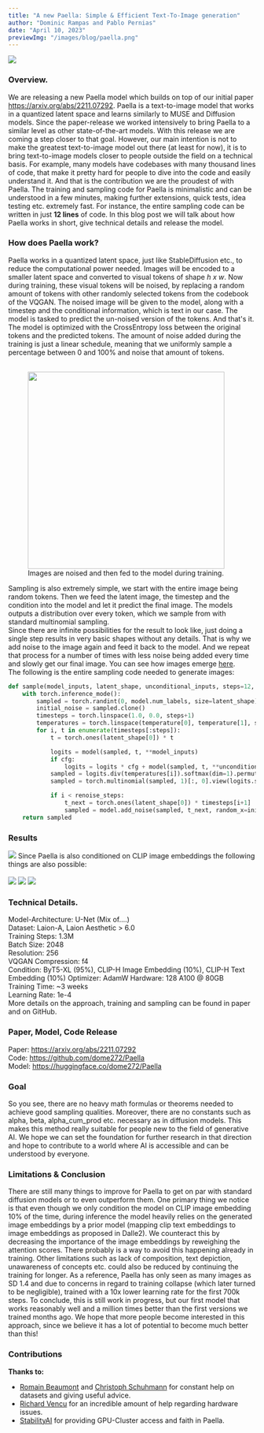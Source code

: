 ```yaml
---
title: "A new Paella: Simple & Efficient Text-To-Image generation"
author: "Dominic Rampas and Pablo Pernias"
date: "April 10, 2023"
previewImg: "/images/blog/paella.png"
---
```

![](https://user-images.githubusercontent.com/61938694/231021615-38df0a0a-d97e-4f7a-99d9-99952357b4b1.png)
### Overview.
We are releasing a new Paella model which builds on top of our initial paper https://arxiv.org/abs/2211.07292.
Paella is a text-to-image model that works in a quantized latent space and learns similarly to MUSE and Diffusion models.
Since the paper-release we worked intensively to bring Paella to a similar level as other 
state-of-the-art models. With this release we are coming a step closer to that goal. However, our main intention is not
to make the greatest text-to-image model out there (at least for now), it is to bring text-to-image models closer
to people outside the field on a technical basis. For example, many models have codebases with many thousand lines of 
code, that make it pretty hard for people to dive into the code and easily understand it. And that is the contribution
we are the proudest of with Paella. The training and sampling code for Paella is minimalistic and can be understood in 
a few minutes, making further extensions, quick tests, idea testing etc. extremely fast. For instance, the entire
sampling code can be written in just **12 lines** of code.
In this blog post we will talk about how Paella works in short, give technical details and release the model.

### How does Paella work?
Paella works in a quantized latent space, just like StableDiffusion etc., to reduce the computational power needed.
Images will be encoded to a smaller latent space and converted to visual tokens of shape *h x w*. Now during training,
these visual tokens will be noised, by replacing a random amount of tokens with other randomly selected tokens
from the codebook of the VQGAN. The noised image will be given to the model, along with a timestep and the conditional
information, which is text in our case. The model is tasked to predict the un-noised version of the tokens. 
And that's it. The model is optimized with the CrossEntropy loss between the original tokens and the predicted tokens.
The amount of noise added during the training is just a linear schedule, meaning that we uniformly sample a percentage 
between 0 and 100% and noise that amount of tokens.<br><br>

<figure>
  <img src="https://user-images.githubusercontent.com/61938694/231248435-d21170c1-57b4-4a8f-90a6-62cf3e7effcd.png" width="400">
  <figcaption>Images are noised and then fed to the model during training.</figcaption>
</figure>


Sampling is also extremely simple, we start with the entire image being random tokens. Then we feed the latent image, 
the timestep and the condition into the model and let it predict the final image. The models outputs a distribution
over every token, which we sample from with standard multinomial sampling.  
Since there are infinite possibilities for the result to look like, just doing a single step results in very basic 
shapes without any details. That is why we add noise to the image again and feed it back to the model. And we repeat
that process for a number of times with less noise being added every time and slowly get our final image.
You can see how images emerge [here](https://user-images.githubusercontent.com/61938694/231252449-d9ac4d15-15ef-4aed-a0de-91fa8746a415.png).<br>
The following is the entire sampling code needed to generate images:
```python
def sample(model_inputs, latent_shape, unconditional_inputs, steps=12, renoise_steps=11, temperature=(0.7, 0.3), cfg=8.0):
    with torch.inference_mode():
        sampled = torch.randint(0, model.num_labels, size=latent_shape)
        initial_noise = sampled.clone()
        timesteps = torch.linspace(1.0, 0.0, steps+1)
        temperatures = torch.linspace(temperature[0], temperature[1], steps)
        for i, t in enumerate(timesteps[:steps]):
            t = torch.ones(latent_shape[0]) * t

            logits = model(sampled, t, **model_inputs)
            if cfg:
                logits = logits * cfg + model(sampled, t, **unconditional_inputs) * (1-cfg)
            sampled = logits.div(temperatures[i]).softmax(dim=1).permute(0, 2, 3, 1).reshape(-1, logits.size(1))
            sampled = torch.multinomial(sampled, 1)[:, 0].view(logits.size(0), *logits.shape[2:])

            if i < renoise_steps:
                t_next = torch.ones(latent_shape[0]) * timesteps[i+1]
                sampled = model.add_noise(sampled, t_next, random_x=initial_noise)[0]
    return sampled
```

### Results
<img src="https://user-images.githubusercontent.com/61938694/231598512-2410c172-5a9d-43f4-947c-6ff7eaee77e7.png">
Since Paella is also conditioned on CLIP image embeddings the following things are also possible:<br><br>
<img src="https://user-images.githubusercontent.com/61938694/231278319-16551a8d-bfd1-49c9-b604-c6da3955a6d4.png">
<img src="https://user-images.githubusercontent.com/61938694/231287637-acd0b9b2-90c7-4518-9b9e-d7edefc6c3af.png">
<img src="https://user-images.githubusercontent.com/61938694/231287119-42fe496b-e737-4dc5-8e53-613bdba149da.png">

### Technical Details.
Model-Architecture: U-Net (Mix of....) <br>
Dataset: Laion-A, Laion Aesthetic > 6.0 <br>
Training Steps: 1.3M <br>
Batch Size: 2048 <br>
Resolution: 256 <br>
VQGAN Compression: f4 <br>
Condition: ByT5-XL (95%), CLIP-H Image Embedding (10%), CLIP-H Text Embedding (10%)
Optimizer: AdamW
Hardware: 128 A100 @ 80GB <br>
Training Time: ~3 weeks <br>
Learning Rate: 1e-4 <br>
More details on the approach, training and sampling can be found in paper and on GitHub.

### Paper, Model, Code Release
Paper: https://arxiv.org/abs/2211.07292 <br>
Code: https://github.com/dome272/Paella <br>
Model: https://huggingface.co/dome272/Paella <br>

### Goal
So you see, there are no heavy math formulas or theorems needed to achieve good sampling qualities. Moreover,
there are no constants such as alpha, beta, alpha_cum_prod etc. necessary as in diffusion models. This makes this
method really suitable for people new to the field of generative AI. We hope we can set the foundation for further 
research in that direction and hope to contribute to a world where AI is accessible and can be understood by everyone. 

### Limitations & Conclusion
There are still many things to improve for Paella to get on par with standard diffusion models or to even outperform
them. One primary thing we notice is that even though we only condition the model on CLIP image embedding 10% of the
time, during inference the model heavily relies on the generated image embeddings by a prior model (mapping clip text
embeddings to image embeddings as proposed in Dalle2). We counteract this by decreasing the importance of the image
embeddings by reweighing the attention scores. There probably is a way to avoid this happening already in training.
Other limitations such as lack of composition, text depiction, unawareness of concepts etc. could also be reduced by
continuing the training for longer. As a reference, Paella has only seen as many images as SD 1.4 and due to concerns 
in regard to training collapse (which later turned to be negligible), trained with a 10x lower learning rate for the 
first 700k steps. To conclude, this is still work in progress, but our first model that works reasonably well and
a million times better than the first versions we trained months ago.
We hope that more people become interested in this approach, since we believe it has a lot of potential to become much
better than this!


### Contributions

**Thanks to:**

* [Romain Beaumont](https://github.com/rom1504/) and [Christoph Schuhmann](https://github.com/christophschuhmann) 
for constant help on datasets and giving useful advice.
* [Richard Vencu](https://github.com/rvencu) for an incredible amount of help regarding hardware issues.
* [StabilityAI](https://stability.ai/) for providing GPU-Cluster access and faith in Paella.

